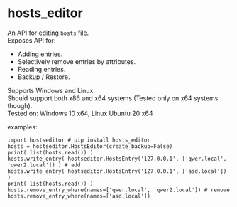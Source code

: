 # hosts_editor

An API for editing `hosts` file.\
Exposes API for:
- Adding entries.
- Selectively remove entries by attributes.
- Reading entries.
- Backup / Restore.

Supports Windows and Linux.\
Should support both x86 and x64 systems (Tested only on x64 systems though).\
Tested on: Windows 10 x64, Linux Ubuntu 20 x64

examples: 
```
import hostseditor # pip install hosts_editor
hosts = hostseditor.HostsEditor(create_backup=False)
print( list(hosts.read()) )
hosts.write_entry( hostseditor.HostsEntry('127.0.0.1', ['qwer.local', 'qwer2.local']) ) # add
hosts.write_entry( hostseditor.HostsEntry('127.0.0.1', ['asd.local']) )
print( list(hosts.read()) )
hosts.remove_entry_where(names=['qwer.local', 'qwer2.local']) # remove
hosts.remove_entry_where(names=['asd.local'])
```

